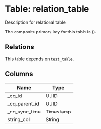 # Table: relation_table

Description for relational table

The composite primary key for this table is ().

## Relations
This table depends on [`test_table`](test_table.md).

## Columns
| Name          | Type          |
| ------------- | ------------- |
|_cq_id|UUID|
|_cq_parent_id|UUID|
|_cq_sync_time|Timestamp|
|string_col|String|